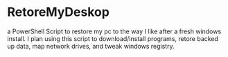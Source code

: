 # RetoreMyDeskop
a PowerShell Script to restore my pc to the way I like after a fresh windows install. I plan using this script to download/install programs, retore backed up data, map network drives, and tweak windows registry.

